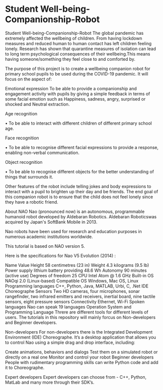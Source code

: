 # Student Well-being-Companionship-Robot

Student Well-being-Companionship-Robot
The global pandemic has extremely affected the wellbeing of children. From having lockdown measures and reduced human to human contact has left children feeling lonely. Research has shown that quarantine measures of isolation can lead to long term psychological consequences of their wellbeing.This means having someone/something they feel close to and comforted by.

The purpose of this project is to create a wellbeing companion robot for primary school pupils to be used during the COVID-19 pandemic. It will focus on the aspect of:

Emotional expression To be able to provide a companionship and engagement activity with pupils by giving a simple feedback in terms of some facial emotion such as Happiness, sadness, angry, surprised or shocked and Neutral extraction.

Age recognition

• To be able to interact with different children of different primary school age.

Face recognition

• To be able to recognise different facial expressions to provide a response, enabling non-verbal communication.

Object recognition

• To be able to recognise different objects for the better understanding of things that surrounds it.

Other features of the robot include telling jokes and body expressions to interact with a pupil to brighten up their day and be friends. The end goal of this companion robot is to ensure that the child does not feel lonely since they have a robotic friend.


About NAO
Nao (pronounced now) is an autonomous, programmable humanoid robot developed by Aldebaran Robotics. Aldebaran Roboticswas acquired by Japan's SoftBank Mobile in 2013.

Nao robots have been used for research and education purposes in numerous academic institutions worldwide.

This tutorial is based on NAO version 5.



Here is the specifications for Nao V5 Evolution (2014) :

Name	Value
Height	58 centimetres (23 in)
Weight	4.3 kilograms (9.5 lb)
Power supply	lithium battery providing 48.6 Wh
Autonomy	90 minutes (active use)
Degrees of freedom	25
CPU	Intel Atom @ 1.6 GHz
Built-in OS	NAOqi 2.0 (Linux-based)
Compatible OS	Windows, Mac OS, Linux
Programming languages	C++, Python, Java, MATLAB, Urbi, C, .Net
IDE	Choreographe
Sensors	Two HD cameras, four microphones, sonar rangefinder, two infrared emitters and receivers, inertial board, nine tactile sensors, eight pressure sensors
Connectivity	Ethernet, Wi-Fi
Spoken languages	Nao can speak 19 languages
Operation System and Programming Language
Threre are different tools for different levels of users. The tutorials in this repository will mainly forcus on Non-developers and Beginner developers.

Non-developers
For non-developers there is the Integrated Development Environment (IDE) Choreographe. It’s a desktop application that allows you to control Nao using a simple drag and drop interface, including:

Create animations, behaviors and dialogs
Test them on a simulated robot or directly on a real one
Monitor and control your robot
Beginner developers
People with rudimentary programming skills can write Python code and add it to Choreographe.

Expert developers
Expert developers can choose from - C++, Python, MatLab and many more through their SDK’s.

